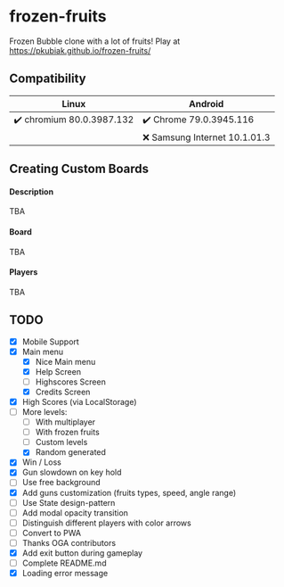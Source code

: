 # frozen-fruits #
Frozen Bubble clone with a lot of fruits! Play at https://pkubiak.github.io/frozen-fruits/

## Compatibility ##

| Linux | Android |
|---------|--------|
|:heavy_check_mark: chromium 80.0.3987.132| :heavy_check_mark: Chrome 79.0.3945.116 |
| | :x: Samsung Internet 10.1.01.3 |

## Creating Custom Boards ##

#### Description ####
TBA

#### Board ####
TBA

#### Players ####
TBA

## TODO ##
- [x] Mobile Support
- [x] Main menu
  - [x] Nice Main menu
  - [x] Help Screen
  - [ ] Highscores Screen
  - [x] Credits Screen
- [x] High Scores (via LocalStorage)
- [ ] More levels:
  - [ ] With multiplayer
  - [ ] With frozen fruits
  - [ ] Custom levels
  - [x] Random generated
- [x] Win / Loss
- [x] Gun slowdown on key hold
- [ ] Use free background
- [x] Add guns customization (fruits types, speed, angle range)
- [ ] Use State design-pattern
- [ ] Add modal opacity transition
- [ ] Distinguish different players with color arrows
- [ ] Convert to PWA
- [ ] Thanks OGA contributors
- [x] Add exit button during gameplay
- [ ] Complete README.md
- [x] Loading error message
